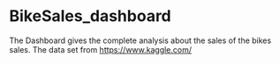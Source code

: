 # BikeSales_dashboard
The Dashboard gives the complete analysis about the sales of the bikes sales.
The data set from https://www.kaggle.com/
